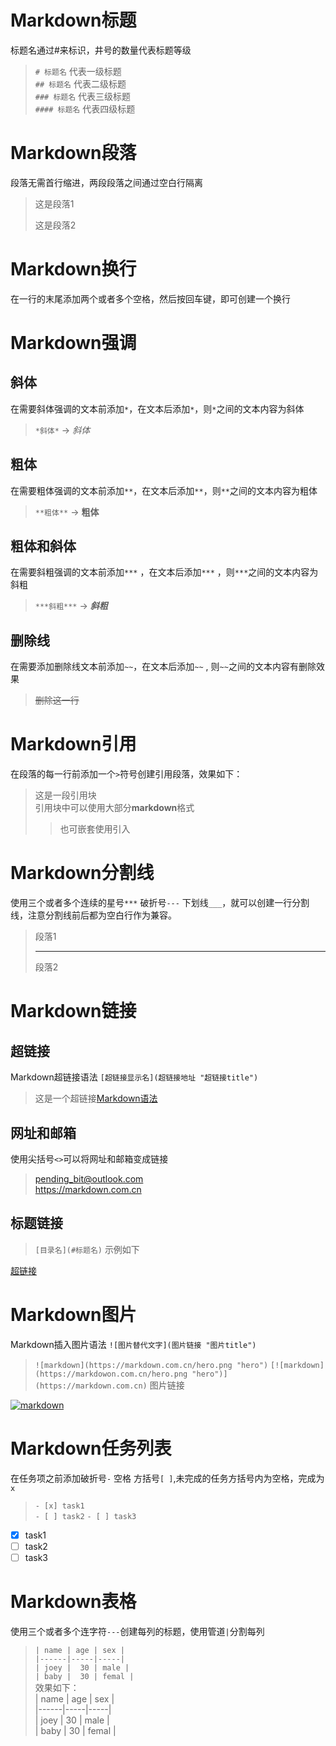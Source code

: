 

# Markdown标题
标题名通过#来标识，井号的数量代表标题等级  
>`# 标题名`        代表一级标题  
>`## 标题名`       代表二级标题  
>`### 标题名`      代表三级标题  
>`#### 标题名`     代表四级标题  



# Markdown段落
段落无需首行缩进，两段段落之间通过空白行隔离
>这是段落1  
>
>这是段落2


# Markdown换行
在一行的末尾添加两个或者多个空格，然后按回车键，即可创建一个换行  

# Markdown强调
## 斜体
在需要斜体强调的文本前添加`*`，在文本后添加`*`，则`*`之间的文本内容为斜体
>`*斜体*` -> *斜体*
## 粗体
在需要粗体强调的文本前添加`**`，在文本后添加`**`，则`**`之间的文本内容为粗体
>`**粗体**` -> **粗体**
## 粗体和斜体
在需要斜粗强调的文本前添加`***` ，在文本后添加`***` ，则`***`之间的文本内容为斜粗  
>`***斜粗***` -> ***斜粗***
## 删除线
在需要添加删除线文本前添加`~~`，在文本后添加`~~` , 则`~~`之间的文本内容有删除效果
>~~删除这一行~~


  

# Markdown引用
在段落的每一行前添加一个`>`符号创建引用段落，效果如下：
>这是一段引用块  
>引用块中可以使用大部分**markdown**格式  
>>也可嵌套使用引入



# Markdown分割线
使用三个或者多个连续的星号`***` 破折号`---` 下划线`___`，就可以创建一行分割线，注意分割线前后都为空白行作为兼容。
>段落1
>
>***
>
>段落2

# Markdown链接
## 超链接
Markdown超链接语法 `[超链接显示名](超链接地址 "超链接title")`
>这是一个超链接[Markdown语法](https://markdown.com.cn "markdown教程")

## 网址和邮箱
使用尖括号`<>`可以将网址和邮箱变成链接
><pending_bit@outlook.com>  
><https://markdown.com.cn>

## 标题链接
>`[目录名](#标题名)`  示例如下

[超链接](#超链接)

# Markdown图片
Markdown插入图片语法 `![图片替代文字](图片链接 "图片title")`
>`![markdown](https://markdown.com.cn/hero.png "hero")` 
>`[![markdown](https://markdowon.com.cn/hero.png "hero")](https://markdown.com.cn)` 图片链接 

[![markdown](https://markdown.com.cn/hero.png "hero")](https://markdown.com.cn)

# Markdown任务列表
在任务项之前添加破折号`-` 空格 方括号`[ ]`,未完成的任务方括号内为空格，完成为`x`  
>`- [x] task1`    
>`- [ ] task2`
>`- [ ] task3`
- [x] task1
- [ ] task2
- [ ] task3

# Markdown表格
使用三个或者多个连字符`---`创建每列的标题，使用管道`|`分割每列
> `| name | age | sex |`  
> `|------|-----|-----|`  
> `| joey |  30 | male |`  
> `| baby |  30 | femal |`  
> 效果如下：  
> | name | age | sex |  
> |------|-----|-----|  
> | joey |  30 | male |  
> | baby |  30 | femal |  
